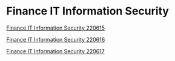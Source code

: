 # Finance IT Information Security

[Finance IT Information Security 220615](Finance%20IT%20Information%20Security%20cc821a2899f34005a972db431e4fc179/Finance%20IT%20Information%20Security%20220615%20cc24751e750f465783e8822b0d1daa41.md)

[Finance IT Information Security 220616](Finance%20IT%20Information%20Security%20cc821a2899f34005a972db431e4fc179/Finance%20IT%20Information%20Security%20220616%20acb4ce0b8a6c45b3a9f7eec560146159.md)

[Finance IT Information Security 220617](Finance%20IT%20Information%20Security%20cc821a2899f34005a972db431e4fc179/Finance%20IT%20Information%20Security%20220617%209e813c9f3e064a4ea428adda2bf48bfe.md)
